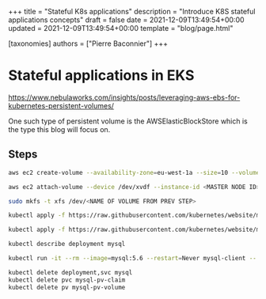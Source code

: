 +++
title = "Stateful K8s applications"
description = "Introduce K8S stateful applications concepts"
draft = false
date = 2021-12-09T13:49:54+00:00
updated = 2021-12-09T13:49:54+00:00
template = "blog/page.html"

[taxonomies]
authors = ["Pierre Baconnier"]
+++

# Stateful applications in EKS

https://www.nebulaworks.com/insights/posts/leveraging-aws-ebs-for-kubernetes-persistent-volumes/

One such type of persistent volume is the AWSElasticBlockStore which is the type this blog will focus on.

## Steps

```bash
aws ec2 create-volume --availability-zone=eu-west-1a --size=10 --volume-type=gp2

aws ec2 attach-volume --device /dev/xvdf --instance-id <MASTER NODE ID> --volume-id <YOUR VOLUME ID>

sudo mkfs -t xfs /dev/<NAME OF VOLUME FROM PREV STEP>

kubectl apply -f https://raw.githubusercontent.com/kubernetes/website/main/content/en/examples/application/mysql/mysql-deployment.yaml

kubectl apply -f https://raw.githubusercontent.com/kubernetes/website/main/content/en/examples/application/mysql/mysql-pv.yaml

kubectl describe deployment mysql

kubectl run -it --rm --image=mysql:5.6 --restart=Never mysql-client -- mysql -h mysql -ppassword

kubectl delete deployment,svc mysql
kubectl delete pvc mysql-pv-claim
kubectl delete pv mysql-pv-volume
```